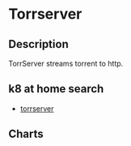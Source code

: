 # Torrserver

## Description

TorrServer streams torrent to http.

## k8 at home search

- [torrserver](https://nanne.dev/k8s-at-home-search/#/torrserver)

## Charts


